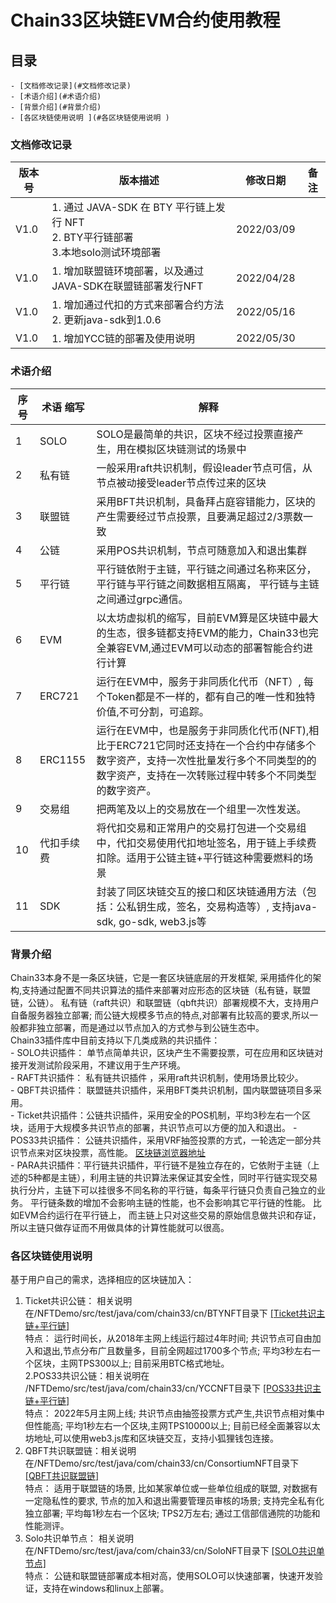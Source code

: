 # Chain33区块链EVM合约使用教程

## 目录
	- [文档修改记录](#文档修改记录)
	- [术语介绍](#术语介绍)
	- [背景介绍](#背景介绍)
	- [各区块链使用说明 ](#各区块链使用说明 )
	

### 文档修改记录
| 版本号 | 版本描述                              | 修改日期   | 备注 |
| ------ | ------------------------------------- | ---------- | ---- |
| V1.0   | 1. 通过 JAVA-SDK 在 BTY 平行链上发行 NFT<br>2. BTY平行链部署<br>3.本地solo测试环境部署 | 2022/03/09 |
| V1.0   | 1. 增加联盟链环境部署，以及通过JAVA-SDK在联盟链部署发行NFT | 2022/04/28 |
| V1.0   | 1. 增加通过代扣的方式来部署合约方法<br>2. 更新java-sdk到1.0.6 | 2022/05/16 |
| V1.0   | 1. 增加YCC链的部署及使用说明 | 2022/05/30 |

### 术语介绍 
| 序号 | 术语 缩写                              | 解释   |
| ------- | -------------------------------------- | --------------------- |
| 1   | SOLO| SOLO是最简单的共识，区块不经过投票直接产生，用在模拟区块链测试的场景中|
| 2   | 私有链| 一般采用raft共识机制，假设leader节点可信，从节点被动接受leader节点传过来的区块|
| 3   | 联盟链| 采用BFT共识机制，具备拜占庭容错能力，区块的产生需要经过节点投票，且要满足超过2/3票数一致|
| 4   | 公链| 采用POS共识机制，节点可随意加入和退出集群|
| 5   | 平行链| 平行链依附于主链，平行链之间通过名称来区分，平行链与平行链之间数据相互隔离， 平行链与主链之间通过grpc通信。|
| 6   | EVM| 以太坊虚拟机的缩写，目前EVM算是区块链中最大的生态，很多链都支持EVM的能力，Chain33也完全兼容EVM,通过EVM可以动态的部署智能合约进行计算|
| 7   | ERC721| 运行在EVM中，服务于非同质化代币（NFT）, 每个Token都是不一样的，都有自己的唯一性和独特价值,不可分割，可追踪。|
| 8   | ERC1155| 运行在EVM中，也是服务于非同质化代币(NFT),相比于ERC721它同时还支持在一个合约中存储多个数字资产，支持一次性批量发行多个不同类型的的数字资产，支持在一次转账过程中转多个不同类型的数字资产。|
| 9   | 交易组| 把两笔及以上的交易放在一个组里一次性发送。|
| 10   | 代扣手续费| 将代扣交易和正常用户的交易打包进一个交易组中，代扣交易使用代扣地址签名，用于链上手续费扣除。适用于公链主链+平行链这种需要燃料的场景|
| 11   | SDK| 封装了同区块链交互的接口和区块链通用方法（包括：公私钥生成，签名，交易构造等）, 支持java-sdk, go-sdk, web3.js等 |

### 背景介绍
Chain33本身不是一条区块链，它是一套区块链底层的开发框架, 采用插件化的架构,支持通过配置不同共识算法的插件来部署对应形态的区块链（私有链，联盟链，公链）。   私有链（raft共识）和联盟链（qbft共识）部署规模不大，支持用户自备服务器独立部署; 而公链大规模多节点的特点,对部署有比较高的要求,所以一般都非独立部署，而是通过以节点加入的方式参与到公链生态中。   
Chain33插件库中目前支持以下几类成熟的共识插件：   
	- SOLO共识插件： 单节点简单共识，区块产生不需要投票，可在应用和区块链对接开发测试阶段采用，不建议用于生产环境。  
	- RAFT共识插件： 私有链共识插件 ，采用raft共识机制，使用场景比较少。    
	- QBFT共识插件： 联盟链共识插件，采用BFT类共识机制，国内联盟链项目多采用。    
	- Ticket共识插件：公链共识插件，采用安全的POS机制，平均3秒左右一个区块，适用于大规模多共识节点的部署，共识节点可以方便的加入和退出。 
	- POS33共识插件： 公链共识插件，采用VRF抽签投票的方式，一轮选定一部分共识节点来对区块投票，高性能。 [区块链浏览器地址](https://mainnet.yuan.org/index)  
	- PARA共识插件：平行链共识插件，平行链不是独立存在的，它依附于主链（上述的5种都是主链），利用主链的共识算法来保证其安全性，同时平行链实现交易执行分片，主链下可以挂很多不同名称的平行链，每条平行链只负责自己独立的业务。 平行链条数的增加不会影响主链的性能，也不会影响其它平行链的性能。 比如EVM合约运行在平行链上， 而主链上只对这些交易的原始信息做共识和存证，所以主链只做存证而不用做具体的计算性能就可以很高。   
	
### 各区块链使用说明  
基于用户自己的需求，选择相应的区块链加入：  
1. Ticket共识公链： 相关说明在/NFTDemo/src/test/java/com/chain33/cn/BTYNFT目录下  [[Ticket共识主链+平行链]](https://github.com/andyYuanFZM/NFTDemo/tree/main/src/test/java/com/chain33/cn/BTYNFT/readme.md)  
特点： 运行时间长，从2018年主网上线运行超过4年时间; 共识节点可自由加入和退出,节点分布广且数量多，目前全网超过1700多个节点; 平均3秒左右一个区块，主网TPS300以上;  目前采用BTC格式地址。  
2.POS33共识公链：相关说明在 /NFTDemo/src/test/java/com/chain33/cn/YCCNFT目录下 [[POS33共识主链+平行链]](https://github.com/andyYuanFZM/NFTDemo/tree/main/src/test/java/com/chain33/cn/YCCNFT/readme.md)  
特点： 2022年5月主网上线; 共识节点由抽签投票方式产生,共识节点相对集中但性能高;  平均1秒左右一个区块,主网TPS10000以上; 目前已经全面兼容以太坊地址,可以使用web3.js库和区块链交互，支持小狐狸钱包连接。  
3. QBFT共识联盟链：相关说明在/NFTDemo/src/test/java/com/chain33/cn/ConsortiumNFT目录下 [[QBFT共识联盟链]](https://github.com/andyYuanFZM/NFTDemo/tree/main/src/test/java/com/chain33/cn/ConsortiumNFT/readme.md)  
特点： 适用于联盟链的场景, 比如某家单位或一些单位组成的联盟, 对数据有一定隐私性的要求, 节点的加入和退出需要管理员审核的场景;  支持完全私有化独立部署; 平均每1秒左右一个区块; TPS2万左右; 通过工信部信通院的功能和性能测评。  
4. Solo共识单节点： 相关说明在/NFTDemo/src/test/java/com/chain33/cn/SoloNFT目录下  [[SOLO共识单节点]](https://github.com/andyYuanFZM/NFTDemo/tree/main/src/test/java/com/chain33/cn/SoloNFT/soloAndPara/readme.md)     
特点： 公链和联盟链部署成本相对高，使用SOLO可以快速部署，快速开发验证，支持在windows和linux上部署。  

